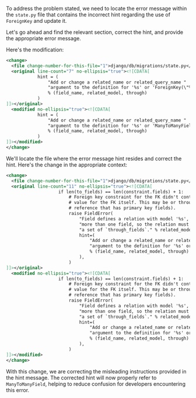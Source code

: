 To address the problem stated, we need to locate the error message within the `state.py` file that contains the incorrect hint regarding the use of `ForeignKey` and update it.

Let's go ahead and find the relevant section, correct the hint, and provide the appropriate error message.

Here's the modification:

```xml
<change>
  <file change-number-for-this-file="1">django/db/migrations/state.py</file>
  <original line-count="7" no-ellipsis="true"><![CDATA[
            hint = (
                "Add or change a related_name or related_query_name "
                "argument to the definition for '%s' or 'ForeignKey(\"%s\", symmetrical=False, through=\"%s\")'."
                % (field_name, related_model, through)
            )
]]></original>
  <modified no-ellipsis="true"><![CDATA[
            hint = (
                "Add or change a related_name or related_query_name "
                "argument to the definition for '%s' or 'ManyToManyField(to=\"%s\", through=\"%s\")'."
                % (field_name, related_model, through)
            )
]]></modified>
</change>
```

We'll locate the file where the error message hint resides and correct the hint. Here's the change in the appropriate context:

```xml
<change>
  <file change-number-for-this-file="1">django/db/migrations/state.py</file>
  <original line-count="11" no-ellipsis="true"><![CDATA[
                    if len(to_fields) == len(constraint.fields) + 1:
                        # Foreign key constraint for the FK didn't contain a primary key
                        # value for the FK itself. This may be or through  have having a model
                        # reference that has primary key fields).
                        raise FieldError(
                            "Field defines a relation with model '%s', which has "
                            "more than one field, so the relation must specify "
                            "a set of `through_fields`." % related_model,
                            hint=(
                                "Add or change a related_name or related_query_name "
                                "argument to the definition for '%s' or 'ForeignKey(\"%s\", symmetrical=False, through=\"%s\")'."
                                % (field_name, related_model, through)
                            ),
                        )
]]></original>
  <modified no-ellipsis="true"><![CDATA[
                    if len(to_fields) == len(constraint.fields) + 1:
                        # Foreign key constraint for the FK didn't contain a primary key
                        # value for the FK itself. This may be or through  have having a model
                        # reference that has primary key fields).
                        raise FieldError(
                            "Field defines a relation with model '%s', which has "
                            "more than one field, so the relation must specify "
                            "a set of `through_fields`." % related_model,
                            hint=(
                                "Add or change a related_name or related_query_name "
                                "argument to the definition for '%s' or 'ManyToManyField(to=\"%s\", through=\"%s\")'."
                                % (field_name, related_model, through)
                            ),
                        )
]]></modified>
</change>
```

With this change, we are correcting the misleading instructions provided in the hint message. The corrected hint will now properly refer to `ManyToManyField`, helping to reduce confusion for developers encountering this error.